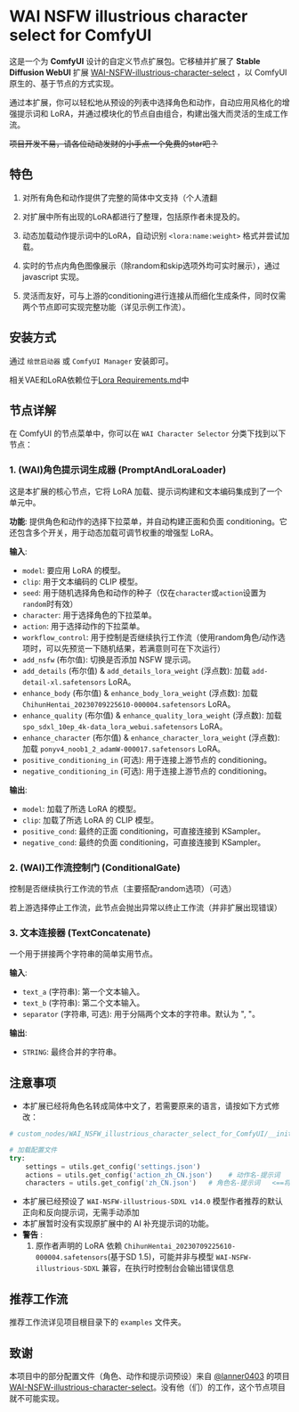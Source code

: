 # WAI NSFW illustrious character select for ComfyUI

这是一个为 **ComfyUI** 设计的自定义节点扩展包。它移植并扩展了 **Stable Diffusion WebUI** 扩展 [WAI-NSFW-illustrious-character-select](https://github.com/lanner0403/WAI-NSFW-illustrious-character-select) ，以 ComfyUI 原生的、基于节点的方式实现。

通过本扩展，你可以轻松地从预设的列表中选择角色和动作，自动应用风格化的增强提示词和 LoRA，并通过模块化的节点自由组合，构建出强大而灵活的生成工作流。

~~项目开发不易，请各位动动发财的小手点一个免费的star吧？~~

## 特色

1. 对所有角色和动作提供了完整的简体中文支持（个人渣翻

2. 对扩展中所有出现的LoRA都进行了整理，包括原作者未提及的。

3. 动态加载动作提示词中的LoRA，自动识别 `<lora:name:weight>` 格式并尝试加载。

4. 实时的节点内角色图像展示（除random和skip选项外均可实时展示），通过 javascript 实现。

5. 灵活而友好，可与上游的conditioning进行连接从而细化生成条件，同时仅需两个节点即可实现完整功能（详见示例工作流）。

## 安装方式

通过 `绘世启动器` 或 `ComfyUI Manager` 安装即可。

相关VAE和LoRA依赖位于[Lora Requirements.md](/Lora%20Requirements.md)中

## 节️点详解

在 ComfyUI 的节点菜单中，你可以在 `WAI Character Selector` 分类下找到以下节点：

### 1. (WAI)角色提示词生成器 (PromptAndLoraLoader)

这是本扩展的核心节点，它将 LoRA 加载、提示词构建和文本编码集成到了一个单元中。

**功能**: 提供角色和动作的选择下拉菜单，并自动构建正面和负面 conditioning。它还包含多个开关，用于动态加载可调节权重的增强型 LoRA。

**输入**:

*   `model`: 要应用 LoRA 的模型。
*   `clip`: 用于文本编码的 CLIP 模型。
*   `seed`: 用于随机选择角色和动作的种子（仅在`character`或`action`设置为`random`时有效）
*   `character`: 用于选择角色的下拉菜单。
*   `action`: 用于选择动作的下拉菜单。
*   `workflow_control`: 用于控制是否继续执行工作流（使用random角色/动作选项时，可以先预览一下随机结果，若满意则可在下次运行）
*   `add_nsfw` (布尔值): 切换是否添加 NSFW 提示词。
*   `add_details` (布尔值) & `add_details_lora_weight` (浮点数): 加载 `add-detail-xl.safetensors` LoRA。
*   `enhance_body` (布尔值) & `enhance_body_lora_weight` (浮点数): 加载 `ChihunHentai_20230709225610-000004.safetensors` LoRA。
*   `enhance_quality` (布尔值) & `enhance_quality_lora_weight` (浮点数): 加载 `spo_sdxl_10ep_4k-data_lora_webui.safetensors` LoRA。
*   `enhance_character` (布尔值) & `enhance_character_lora_weight` (浮点数): 加载 `ponyv4_noob1_2_adamW-000017.safetensors` LoRA。
*   `positive_conditioning_in` (可选): 用于连接上游节点的 conditioning。
*   `negative_conditioning_in` (可选): 用于连接上游节点的 conditioning。

**输出**:

*   `model`: 加载了所选 LoRA 的模型。
*   `clip`: 加载了所选 LoRA 的 CLIP 模型。
*   `positive_cond`: 最终的正面 conditioning，可直接连接到 KSampler。
*   `negative_cond`: 最终的负面 conditioning，可直接连接到 KSampler。

### 2. (WAI)工作流控制门 (ConditionalGate)

控制是否继续执行工作流的节点（主要搭配random选项）（可选）

若上游选择停止工作流，此节点会抛出异常以终止工作流（并非扩展出现错误）

### 3. 文本连接器 (TextConcatenate)

一个用于拼接两个字符串的简单实用节点。

**输入**:

*   `text_a` (字符串): 第一个文本输入。
*   `text_b` (字符串): 第二个文本输入。
*   `separator` (字符串, 可选): 用于分隔两个文本的字符串。默认为 ", "。

**输出**:

*   `STRING`: 最终合并的字符串。

## 注意事项

*   本扩展已经将角色名转成简体中文了，若需要原来的语言，请按如下方式修改：

```python
# custom_nodes/WAI_NSFW_illustrious_character_select_for_ComfyUI/__init__.py

# 加载配置文件
try:
    settings = utils.get_config('settings.json')
    actions = utils.get_config('action_zh_CN.json')    # 动作名-提示词   <==将action_zh_CN.json改成action.json即可
    characters = utils.get_config('zh_CN.json')   # 角色名-提示词   <==将zh_CN.json改成zh_TW.json即可
```

*   本扩展已经预设了 `WAI-NSFW-illustrious-SDXL v14.0` 模型作者推荐的默认正向和反向提示词，无需手动添加
*   本扩展暂时没有实现原扩展中的 AI 补充提示词的功能。
*   **警告** :
    1. 原作者声明的 LoRA 依赖 `ChihunHentai_20230709225610-000004.safetensors`(基于SD 1.5)，可能并非与模型 `WAI-NSFW-illustrious-SDXL` 兼容，在执行时控制台会输出错误信息

## 推荐工作流

推荐工作流详见项目根目录下的 `examples` 文件夹。

## 致谢

本项目中的部分配置文件（角色、动作和提示词预设）来自 [@lanner0403](https://github.com/lanner0403/) 的项目 [WAI-NSFW-illustrious-character-select](https://github.com/lanner0403/WAI-NSFW-illustrious-character-select)。没有他（们）的工作，这个节点项目就不可能实现。
